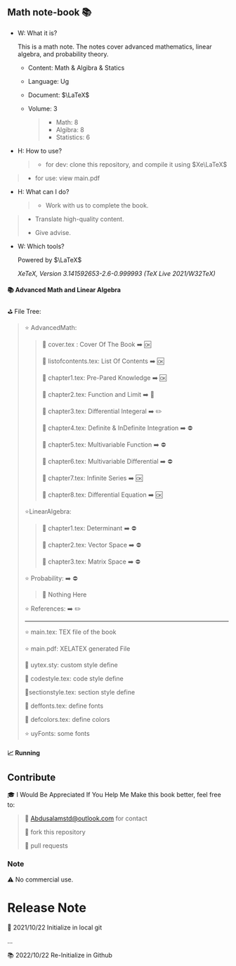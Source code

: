 

## Math note-book :books:

* W: What it is?

  This is a math note. The notes cover advanced mathematics, linear algebra, and probability theory.

  * Content: Math & Algibra & Statics

  * Language: Ug

  * Document: $\LaTeX$ 

  * Volume: 3

    > * Math: 8
    > * Algibra: 8
    > * Statistics: 6

* H: How to use?

  > * for dev: clone this repository, and compile it using $Xe\LaTeX$ 
>
  > * for use: view main.pdf

* H: What can I do?

  > * Work with us to complete the book.
>
  > * Translate high-quality content.
>
  > * Give advise.

* W: Which tools?

  Powered by $\LaTeX$ 

  *XeTeX, Version 3.141592653-2.6-0.999993 (TeX Live 2021/W32TeX)*

####  :books: Advanced Math and Linear Algebra

:golf: ​File Tree:

> :star: ​AdvancedMath:
>
> > :red_circle: ​cover.tex : Cover Of The Book                                        :arrow_right: :ok:
> >
> > :red_circle: listofcontents.tex: List Of Contents                               :arrow_right: :ok:
> >
> >  :watermelon: chapter1.tex: Pre-Pared Knowledge                              :arrow_right: :ok:
> >
> > :watermelon: chapter2.tex: Function and Limit                                   :arrow_right: :pencil:
> >
> > :watermelon: chapter3.tex: Differential Integeral                               :arrow_right: :pencil2:
> >
> > :watermelon: chapter4.tex: Definite & InDefinite Integration           :arrow_right: :no_entry:
> >
> > :watermelon: chapter5.tex: Multivariable Function                            :arrow_right: :no_entry:
> >
> > :watermelon: chapter6.tex: Multivariable Differential                        :arrow_right: :no_entry:
> >
> > :watermelon: chapter7.tex: Infinite Series                                            :arrow_right: :ok:
> >
> > :watermelon: chapter8.tex: Differential Equation                               :arrow_right: :ok:
>
> :star:LinearAlgebra:
>
> > :watermelon:  chapter1.tex: Determinant                                           :arrow_right: :no_entry:
> >
> > :watermelon: chapter2.tex: Vector Space                                            :arrow_right: :no_entry:
> >
> > :watermelon: chapter3.tex: Matrix Space                                            :arrow_right: :no_entry:
>
> :star: Probability:                                                                            :arrow_right: :no_entry:
>
> > :watermelon: Nothing Here
>
> :star: References:                                                                           :arrow_right: :pencil2:
>
> ----
>
> :star: ​main.tex: TEX file of the book
>
> :star: main.pdf: XELATEX generated File
>
> :red_circle: ​uytex.sty: custom style define
>
> :red_circle: ​codestyle.tex: code style define
>
> :red_circle: ​sectionstyle.tex: section style define
>
> :red_circle: ​deffonts.tex: define fonts
>
> :red_circle: ​defcolors.tex: define colors
>
> :star: ​uyFonts: some fonts
>

#### :chart_with_upwards_trend: Running​

## Contribute

:mortar_board: ​I Would Be Appreciated If You Help Me Make this book better, feel free to:

> :email: Abdusalamstd@outlook.com​ for contact
>
> :fork_and_knife: fork this repository
>
> :bookmark_tabs: pull requests

### Note

:warning: No commercial use.

# Release Note

:notebook: 2021/10/22 Initialize in local git

...

:books: 2022/10/22 Re-Initialize in Github

